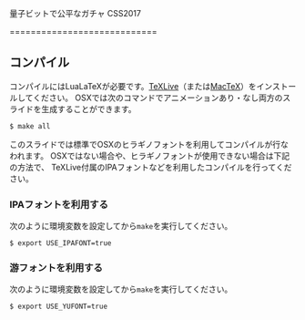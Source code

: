 量子ビットで公平なガチャ CSS2017

============================

## コンパイル

コンパイルにはLuaLaTeXが必要です。[TeXLive](https://www.tug.org/texlive/)（または[MacTeX](https://tug.org/mactex/)）をインストールしてください。
OSXでは次のコマンドでアニメーションあり・なし両方のスライドを生成することができます。

```
$ make all
```

このスライドでは標準でOSXのヒラギノフォントを利用してコンパイルが行なわれます。
OSXではない場合や、ヒラギノフォントが使用できない場合は下記の方法で、
TeXLive付属のIPAフォントなどを利用したコンパイルを行ってください。

### IPAフォントを利用する

次のように環境変数を設定してから`make`を実行してください。

```
$ export USE_IPAFONT=true
```

### 游フォントを利用する

次のように環境変数を設定してから`make`を実行してください。

```
$ export USE_YUFONT=true
```
